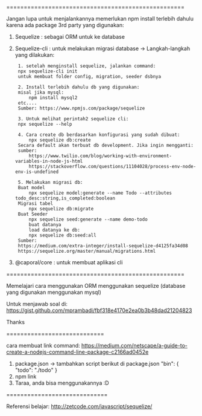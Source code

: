 ===================================================

Jangan lupa untuk menjalankannya memerlukan npm install terlebih dahulu 
karena ada package 3rd party yang digunakan:
1. Sequelize : sebagai ORM untuk ke database

2. Sequelize-cli : untuk melakukan migrasi database
	-> Langkah-langkah yang dilakukan:

		1. setelah menginstall sequelize, jalankan command:
		npx sequelize-cli init
		untuk membuat folder config, migration, seeder dsbnya

		2. Install terlebih dahulu db yang digunakan:
		misal jika mysql:
			npm install mysql2
		etc....
		Sumber: https://www.npmjs.com/package/sequelize

		3. Untuk melihat perintah2 sequelize cli:
		npx sequelize --help

		4. Cara create db berdasarkan konfigurasi yang sudah dibuat:
			npx sequelize db:create
		Secara default akan terbuat db development. Jika ingin mengganti:
		sumber: 
			https://www.twilio.com/blog/working-with-environment-variables-in-node-js-html
			https://stackoverflow.com/questions/11104028/process-env-node-env-is-undefined

		5. Melakukan migrasi db:
		Buat model
			npx sequelize model:generate --name Todo --attributes todo_desc:string,is_completed:boolean
		Migrasi tabel
			npx sequelize db:migrate
		Buat Seeder
			npx sequelize seed:generate --name demo-todo
			buat datanya
			load datanya ke db:
			npx sequelize db:seed:all
		Sumber: 
		https://medium.com/extra-integer/install-sequelize-d4125fa34d08
		https://sequelize.org/master/manual/migrations.html


3. @caporal/core : untuk membuat aplikasi cli

===================================================

Memelajari cara menggunakan ORM menggunakan sequelize (database yang digunakan menggunakan mysql)

Untuk menjawab soal di:
https://gist.github.com/mprambadi/fbf318e4170e2ea0b3b48dad21204823

Thanks

============================

cara membuat link command:
https://medium.com/netscape/a-guide-to-create-a-nodejs-command-line-package-c2166ad0452e

1. package.json
	-> tambahkan script berikut di package.json
	"bin": {
	  "todo": "./todo"
	}
2. npm link
3. Taraa, anda bisa menggunakannya :D

=============================

Referensi belajar:
http://zetcode.com/javascript/sequelize/